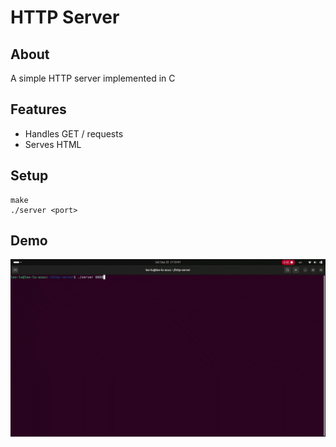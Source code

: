 # HTTP Server

## About

A simple HTTP server implemented in C

## Features

-   Handles GET / requests
-   Serves HTML

## Setup

```
make
./server <port>
```

## Demo

<img src="demo.gif" width="800">
